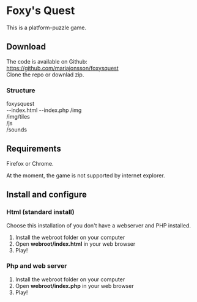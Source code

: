# Foxy's Quest
This is a platform-puzzle game. 

Download
-----

The code is available on Github: https://github.com/mariajonsson/foxysquest   
Clone the repo or downlad zip.

### Structure

foxysquest  
--index.html
--index.php
/img  
/img/tiles  
/js  
/sounds  

Requirements
----

Firefox or Chrome.

At the moment, the game is not supported by internet explorer.


Install and configure
----



### Html (standard install)
Choose this installation of you don't have a webserver and PHP installed. 

1. Install the webroot folder on your computer   
2. Open **webroot/index.html** in your web browser   
3. Play!


### Php and web server

1. Install the webroot folder on your computer   
2. Open **webroot/index.php** in your web browser   
3. Play!
